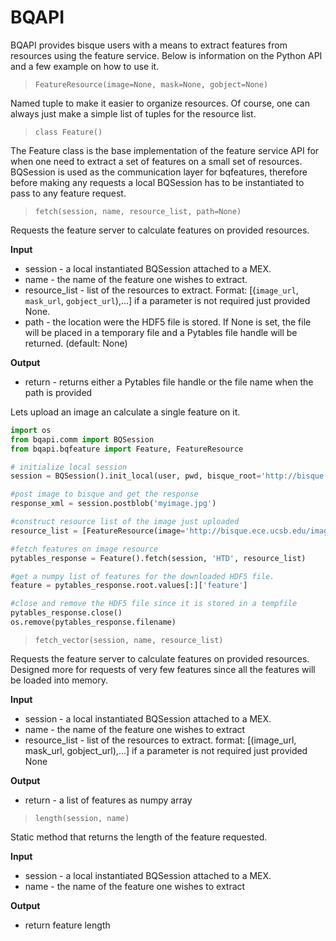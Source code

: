 # BQAPI

BQAPI provides bisque users with a means to extract features from resources using the feature service. Below is information on the Python API and a few example on how to use it.

> `FeatureResource(image=None, mask=None, gobject=None)`

Named tuple to make it easier to organize resources. Of course, one can always just make a simple list of tuples for the resource list.

> `class Feature()`

The Feature class is the base implementation of the feature service API for when one need to extract a set of features on a small set of resources. BQSession is used as the communication layer for bqfeatures, therefore before making any requests a local BQSession has to be instantiated to pass to any feature request.

> `fetch(session, name, resource_list, path=None)`

Requests the feature server to calculate features on provided resources.

__Input__

  - session - a local instantiated BQSession attached to a MEX.
  - name - the name of the feature one wishes to extract.
  - resource_list - list of the resources to extract. Format: [(`image_url`, `mask_url`, `gobject_url`),...] if a parameter is not required just provided None.
  - path - the location were the HDF5 file is stored. If None is set, the file will be placed in a temporary file and a Pytables file handle will be returned. (default: None)

__Output__

  - return - returns either a Pytables file handle or the file name when the path is provided

Lets upload an image an calculate a single feature on it.

```python
import os
from bqapi.comm import BQSession
from bqapi.bqfeature import Feature, FeatureResource

# initialize local session
session = BQSession().init_local(user, pwd, bisque_root='http://bisque.ece.ucsb.edu') 

#post image to bisque and get the response
response_xml = session.postblob('myimage.jpg') 

#construct resource list of the image just uploaded
resource_list = [FeatureResource(image='http://bisque.ece.ucsb.edu/image_service/%s' % response_xml.attrib['resource_uniq'])]

#fetch features on image resource
pytables_response = Feature().fetch(session, 'HTD', resource_list)

#get a numpy list of features for the downloaded HDF5 file.
feature = pytables_response.root.values[:]['feature']

#close and remove the HDF5 file since it is stored in a tempfile
pytables_response.close()
os.remove(pytables_response.filename)
```


> `fetch_vector(session, name, resource_list)`

Requests the feature server to calculate features on provided resources. Designed more for requests of very few features since all the features will be loaded into memory.

__Input__

  - session - a local instantiated BQSession attached to a MEX.
  - name - the name of the feature one wishes to extract
  - resource_list - list of the resources to extract. format: [(image_url, mask_url, gobject_url),...] if a parameter is not required just provided None

__Output__

  - return - a list of features as numpy array

> `length(session, name)`

Static method that returns the length of the feature requested.

__Input__

  - session - a local instantiated BQSession attached to a MEX.
  - name - the name of the feature one wishes to extract

__Output__

  - return feature length


